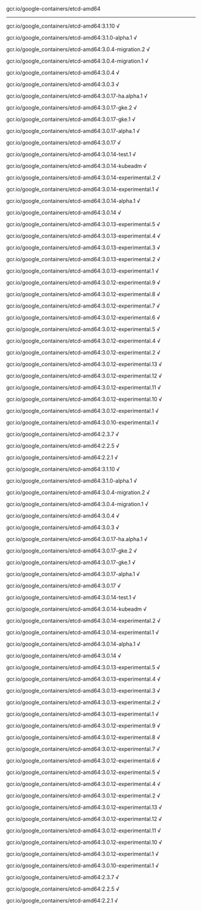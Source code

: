 gcr.io/google-containers/etcd-amd64 

----
gcr.io/google_containers/etcd-amd64:3.1.10 √

gcr.io/google_containers/etcd-amd64:3.1.0-alpha.1 √

gcr.io/google_containers/etcd-amd64:3.0.4-migration.2 √

gcr.io/google_containers/etcd-amd64:3.0.4-migration.1 √

gcr.io/google_containers/etcd-amd64:3.0.4 √

gcr.io/google_containers/etcd-amd64:3.0.3 √

gcr.io/google_containers/etcd-amd64:3.0.17-ha.alpha.1 √

gcr.io/google_containers/etcd-amd64:3.0.17-gke.2 √

gcr.io/google_containers/etcd-amd64:3.0.17-gke.1 √

gcr.io/google_containers/etcd-amd64:3.0.17-alpha.1 √

gcr.io/google_containers/etcd-amd64:3.0.17 √

gcr.io/google_containers/etcd-amd64:3.0.14-test.1 √

gcr.io/google_containers/etcd-amd64:3.0.14-kubeadm √

gcr.io/google_containers/etcd-amd64:3.0.14-experimental.2 √

gcr.io/google_containers/etcd-amd64:3.0.14-experimental.1 √

gcr.io/google_containers/etcd-amd64:3.0.14-alpha.1 √

gcr.io/google_containers/etcd-amd64:3.0.14 √

gcr.io/google_containers/etcd-amd64:3.0.13-experimental.5 √

gcr.io/google_containers/etcd-amd64:3.0.13-experimental.4 √

gcr.io/google_containers/etcd-amd64:3.0.13-experimental.3 √

gcr.io/google_containers/etcd-amd64:3.0.13-experimental.2 √

gcr.io/google_containers/etcd-amd64:3.0.13-experimental.1 √

gcr.io/google_containers/etcd-amd64:3.0.12-experimental.9 √

gcr.io/google_containers/etcd-amd64:3.0.12-experimental.8 √

gcr.io/google_containers/etcd-amd64:3.0.12-experimental.7 √

gcr.io/google_containers/etcd-amd64:3.0.12-experimental.6 √

gcr.io/google_containers/etcd-amd64:3.0.12-experimental.5 √

gcr.io/google_containers/etcd-amd64:3.0.12-experimental.4 √

gcr.io/google_containers/etcd-amd64:3.0.12-experimental.2 √

gcr.io/google_containers/etcd-amd64:3.0.12-experimental.13 √

gcr.io/google_containers/etcd-amd64:3.0.12-experimental.12 √

gcr.io/google_containers/etcd-amd64:3.0.12-experimental.11 √

gcr.io/google_containers/etcd-amd64:3.0.12-experimental.10 √

gcr.io/google_containers/etcd-amd64:3.0.12-experimental.1 √

gcr.io/google_containers/etcd-amd64:3.0.10-experimental.1 √

gcr.io/google_containers/etcd-amd64:2.3.7 √

gcr.io/google_containers/etcd-amd64:2.2.5 √

gcr.io/google_containers/etcd-amd64:2.2.1 √

gcr.io/google_containers/etcd-amd64:3.1.10 √

gcr.io/google_containers/etcd-amd64:3.1.0-alpha.1 √

gcr.io/google_containers/etcd-amd64:3.0.4-migration.2 √

gcr.io/google_containers/etcd-amd64:3.0.4-migration.1 √

gcr.io/google_containers/etcd-amd64:3.0.4 √

gcr.io/google_containers/etcd-amd64:3.0.3 √

gcr.io/google_containers/etcd-amd64:3.0.17-ha.alpha.1 √

gcr.io/google_containers/etcd-amd64:3.0.17-gke.2 √

gcr.io/google_containers/etcd-amd64:3.0.17-gke.1 √

gcr.io/google_containers/etcd-amd64:3.0.17-alpha.1 √

gcr.io/google_containers/etcd-amd64:3.0.17 √

gcr.io/google_containers/etcd-amd64:3.0.14-test.1 √

gcr.io/google_containers/etcd-amd64:3.0.14-kubeadm √

gcr.io/google_containers/etcd-amd64:3.0.14-experimental.2 √

gcr.io/google_containers/etcd-amd64:3.0.14-experimental.1 √

gcr.io/google_containers/etcd-amd64:3.0.14-alpha.1 √

gcr.io/google_containers/etcd-amd64:3.0.14 √

gcr.io/google_containers/etcd-amd64:3.0.13-experimental.5 √

gcr.io/google_containers/etcd-amd64:3.0.13-experimental.4 √

gcr.io/google_containers/etcd-amd64:3.0.13-experimental.3 √

gcr.io/google_containers/etcd-amd64:3.0.13-experimental.2 √

gcr.io/google_containers/etcd-amd64:3.0.13-experimental.1 √

gcr.io/google_containers/etcd-amd64:3.0.12-experimental.9 √

gcr.io/google_containers/etcd-amd64:3.0.12-experimental.8 √

gcr.io/google_containers/etcd-amd64:3.0.12-experimental.7 √

gcr.io/google_containers/etcd-amd64:3.0.12-experimental.6 √

gcr.io/google_containers/etcd-amd64:3.0.12-experimental.5 √

gcr.io/google_containers/etcd-amd64:3.0.12-experimental.4 √

gcr.io/google_containers/etcd-amd64:3.0.12-experimental.2 √

gcr.io/google_containers/etcd-amd64:3.0.12-experimental.13 √

gcr.io/google_containers/etcd-amd64:3.0.12-experimental.12 √

gcr.io/google_containers/etcd-amd64:3.0.12-experimental.11 √

gcr.io/google_containers/etcd-amd64:3.0.12-experimental.10 √

gcr.io/google_containers/etcd-amd64:3.0.12-experimental.1 √

gcr.io/google_containers/etcd-amd64:3.0.10-experimental.1 √

gcr.io/google_containers/etcd-amd64:2.3.7 √

gcr.io/google_containers/etcd-amd64:2.2.5 √

gcr.io/google_containers/etcd-amd64:2.2.1 √


